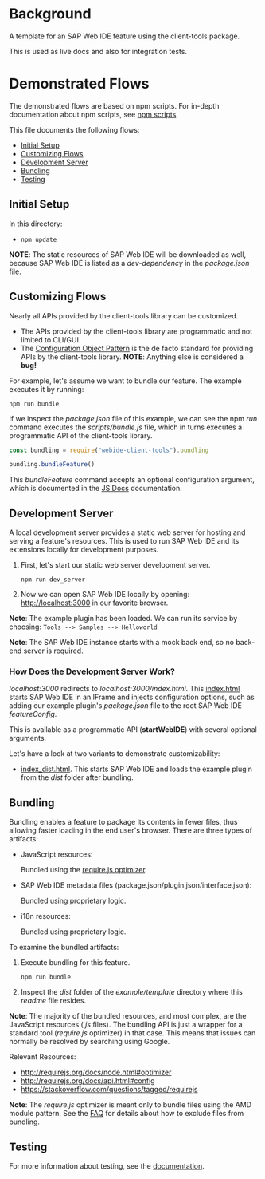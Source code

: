 # Background

A template for an SAP Web IDE feature using the client-tools package.

This is used as live docs and also for integration tests.

# Demonstrated Flows

The demonstrated flows are based on npm scripts. For in-depth documentation about npm scripts, see [npm scripts](https://docs.npmjs.com/misc/scripts).

This file documents the following flows:
* [Initial Setup](#SETUP)
* [Customizing Flows](#CUSTOMIZE)
* [Development Server](#DEV_SERVER)
* [Bundling](#BUNDLING)
* [Testing](#TESTING)

## <a name="SETUP"></a> Initial Setup

In this directory:

* ```npm update```

**NOTE**: The static resources of SAP Web IDE will be downloaded as well, because SAP Web IDE is listed as a _dev-dependency_ in the _package.json_ file.


## <a name="CUSTOMIZE"></a> Customizing Flows

Nearly all APIs provided by the client-tools library can be customized.

* The APIs provided by the client-tools library are programmatic and not limited to CLI/GUI.
* The [Configuration Object Pattern](https://stackoverflow.com/questions/7466817/javascript-configuration-pattern) is the de facto standard for providing APIs by the client-tools library. **NOTE**: Anything else is considered a **bug!**

For example, let's assume we want to bundle our feature. The example executes it by running:

```npm run bundle```

If we inspect the _package.json_ file of this example, we can see the npm _run_ command executes the _scripts/bundle.js_ file,
which in turns executes a programmatic API of the client-tools library.

```javascript
const bundling = require("webide-client-tools").bundling

bundling.bundleFeature()
```

This _bundleFeature_ command accepts an optional configuration argument, which is documented in the [JS Docs](https://sap.github.io/webide-client-tools/web/html_docs/interfaces/_api_d_.bundlingapi.html#bundlefeature) documentation.


## <a name="DEV_SERVER"></a> Development Server

A local development server provides a static web server for hosting and serving a feature's resources. This is used to run SAP Web IDE and its extensions locally for development purposes.

1. First, let's start our static web server development server.

    ```npm run dev_server```

2. Now we can open SAP Web IDE locally by opening: [http://localhost:3000](http://localhost:3000) in our favorite browser. 

**Note**: The example plugin has been loaded. We can run its service by choosing:
     ```Tools --> Samples --> Helloworld```
  
**Note**: The SAP Web IDE instance starts with a mock back end, so no back-end server is required.


### How Does the Development Server Work?

_localhost:3000_ redirects to _localhost:3000/index.html_.
This [index.html](https://github.com/SAP/webide-client-tools/blob/master/example/template/index.html) starts SAP Web IDE in an IFrame and injects configuration options, such as adding our example plugin's _package.json_ file to the root SAP Web IDE _featureConfig_.

This is available as a programmatic API (**startWebIDE**) with several optional arguments.

Let's have a look at two variants to demonstrate customizability:
* [index_dist.html](https://github.com/SAP/webide-client-tools/blob/master/example/template/index_dist.html). This starts SAP Web IDE and loads the example plugin from the _dist_ folder after bundling.


## <a name="BUNDLING"></a> Bundling
Bundling enables a feature to package its contents in fewer files, thus allowing faster loading in the end user's browser.
There are three types of artifacts:

* JavaScript resources:

    Bundled using the [require.js optimizer](http://requirejs.org/docs/optimization.html).
    
* SAP Web IDE metadata files (package.json/plugin.json/interface.json):

    Bundled using proprietary logic.
    
* i18n resources:

    Bundled using proprietary logic.
   
To examine the bundled artifacts:

1. Execute bundling for this feature.

    ```npm run bundle```
    
2. Inspect the _dist_ folder of the _example/template_ directory where this _readme_ file resides.

**Note**: The majority of the bundled resources, and most complex, are the JavaScript resources (_.js_ files). The bundling API is just a wrapper for a standard tool (_require.js_ optimizer) in that case. This means that issues can normally be resolved by searching using  Google.

Relevant Resources:
* http://requirejs.org/docs/node.html#optimizer
* http://requirejs.org/docs/api.html#config
* https://stackoverflow.com/questions/tagged/requirejs

**Note**: The _require.js_ optimizer is meant only to bundle files using the AMD module pattern. See the [FAQ](https://github.com/SAP/webide-client-tools/blob/master/FAQ.md) for details about how to exclude files from bundling.


## <a name="TESTING"></a> Testing

For more information about testing, see the [documentation](https://github.com/SAP/webide-client-tools/blob/master/docs/unit_service_testing.md).





